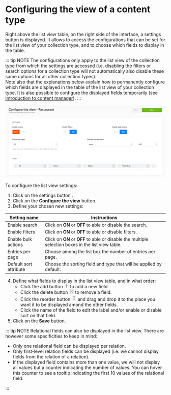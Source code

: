 # Configuring the view of a content type

Right above the list view table, on the right side of the interface, a settings button <Fa-Cog /> is displayed. It allows to access the configurations that can be set for the list view of your collection type, and to choose which fields to display in the table.

::: tip NOTE
The configurations only apply to the list view of the collection type from which the settings are accessed (i.e. disabling the filters or search options for a collection type will not automatically also disable these same options for all other collection types).
<br>
Note also that the explanations below explain how to permanently configure which fields are displayed in the table of the list view of your collection type. It is also possible to configure the displayed fields temporarily (see [Introduction to content manager](../content-types-builder/introduction-to-content-manager.md)).
:::

![Settings of a list view in the Content Manager](../assets/content-manager/content-manager_settings-list-view.png)

To configure the list view settings: 

1. Click on the settings button <Fa-Cog />.
2. Click on the **Configure the view** button.
3. Define your chosen new settings:

| Setting name           | Instructions                                                                                       |
| ---------------------- |----------------------------------------------------------------------------------------------------|
| Enable search          | Click on **ON** or **OFF** to able or disable the search.                                          |
| Enable filters         | Click on **ON** or **OFF** to able or disable filters.                                             |
| Enable bulk actions    | Click on **ON** or **OFF** to able or disable the multiple selection boxes in the list view table. |
| Entries per page       | Choose among the list box the number of entries per page.                                          |
| Default sort attribute | Choose the sorting field and type that will be applied by default.                                 |

4. Define what fields to display in the list view table, and in what order:
   - Click the add button ![icon add new](../assets/content-manager/icon_add.png) to add a new field.
   - Click the delete button ![icon delete](../assets/content-manager/icon_delete.png) to remove a field.
   - Click the reorder button ![icon drag & drop](../assets/content-manager/icon_dragdrop.png) and drag and drop it to the place you want it to be displayed amond the other fields.
   - Click the name of the field to edit the label and/or enable or disable sort on that field.
5. Click on the **Save** button.

::: tip NOTE
Relational fields can also be displayed in the list view. There are however some specificities to keep in mind:

- Only one relational field can be displayed per relation.
- Only first-level relation fields can be displayed (i.e. we cannot display fields from the relation of a relation).
- If the displayed field contains more than one value, we will not display all values but a counter indicating the number of values. You can hover this counter to see a tooltip indicating the first 10 values of the relational field.

:::